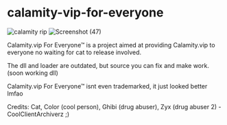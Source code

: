 # calamity-vip-for-everyone
![calamity rip](https://user-images.githubusercontent.com/100206545/163003839-70ee9a92-201a-4ebc-8cd0-9208eb9f85a4.png)
![Screenshot (47)](https://user-images.githubusercontent.com/100206545/163594077-d2fa862d-23ca-4702-b670-3b91316ea571.png)

Calamity.vip For Everyone™ is a project aimed at providing Calamity.vip to everyone no waiting for cat to release involved.

The dll and loader are outdated, but source you can fix and make work. (soon working dll)

Calamity.vip For Everyone™ isnt even trademarked, it just looked better lmfao

Credits: 
Cat,
Color (cool person),
Ghibi (drug abuser),
Zyx (drug abuser 2) - CoolClientArchiverz ;)
